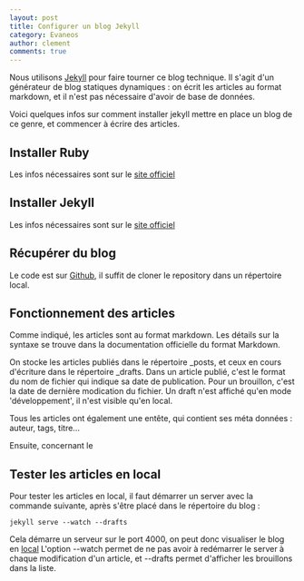 ```yaml
---
layout: post
title: Configurer un blog Jekyll
category: Evaneos
author: clement
comments: true
---
```

Nous utilisons [Jekyll](http://jekyllrb.com) pour faire tourner ce blog technique. Il s'agit d'un générateur de blog statiques dynamiques : on écrit les articles au format markdown, et il n'est pas nécessaire d'avoir de base de données.

Voici quelques infos sur comment installer jekyll mettre en place un blog de ce genre, et commencer à écrire des articles.

## Installer Ruby

Les infos nécessaires sont sur le [site officiel](https://www.ruby-lang.org/fr/downloads/)

## Installer Jekyll

Les infos nécessaires sont sur le [site officiel](http://jekyllrb.com/docs/installation/)

## Récupérer du blog

Le code est sur [Github](https://github.com/Evaneos/Evaneos.github.io), il suffit de cloner le repository dans un répertoire local.

## Fonctionnement des articles

Comme indiqué, les articles sont au format markdown. Les détails sur la syntaxe se trouve dans la documentation officielle du format Markdown.

On stocke les articles publiés dans le répertoire _posts, et ceux en cours d'écriture dans le répertoire _drafts.
Dans un article publié, c'est le format du nom de fichier qui indique sa date de publication. Pour un brouillon, c'est la date de dernière modication du fichier. Un draft n'est affiché qu'en mode 'développement', il n'est visible qu'en local.

Tous les articles ont également une entête, qui contient ses méta données : auteur, tags, titre...

Ensuite, concernant le 

## Tester les articles en local

Pour tester les articles en local, il faut démarrer un server avec la commande suivante, après s'être placé dans le répertoire du blog :

    jekyll serve --watch --drafts

Cela démarre un serveur sur le port 4000, on peut donc visualiser le blog en [local](http://localhost:4000/)
L'option --watch permet de ne pas avoir à redémarrer le server à chaque modification d'un article, et --drafts permet d'afficher les brouillons dans la liste.





